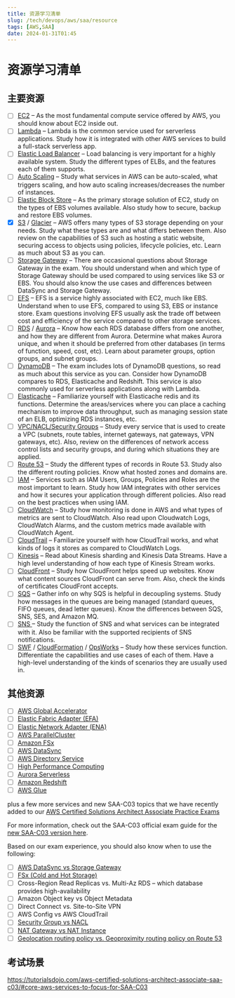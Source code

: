 ```yaml
---
title: 资源学习清单
slug: /tech/devops/aws/saa/resource
tags: [AWS,SAA]
date: 2024-01-31T01:45
---
```


# 资源学习清单

## 主要资源

- [ ] [EC2](https://tutorialsdojo.com/amazon-elastic-compute-cloud-amazon-ec2/) – As the most fundamental compute service offered by AWS, you should know about EC2 inside out.
- [ ] [Lambda](https://tutorialsdojo.com/aws-lambda/) – Lambda is the common service used for serverless applications. Study how it is integrated with other AWS services to build a full-stack serverless app.
- [ ] [Elastic Load Balancer](https://tutorialsdojo.com/aws-elastic-load-balancing-elb/) – Load balancing is very important for a highly available system. Study the different types of ELBs, and the features each of them supports.
- [ ] [Auto Scaling](https://tutorialsdojo.com/aws-auto-scaling/) – Study what services in AWS can be auto-scaled, what triggers scaling, and how auto scaling increases/decreases the number of instances.
- [ ] [Elastic Block Store](https://tutorialsdojo.com/amazon-ebs/) – As the primary storage solution of EC2, study on the types of EBS volumes available. Also study how to secure, backup and restore EBS volumes.
- [x] [S3](https://tutorialsdojo.com/amazon-s3/) / [Glacier](https://tutorialsdojo.com/amazon-glacier/) – AWS offers many types of S3 storage depending on your needs. Study what these types are and what differs between them. Also review on the capabilities of S3 such as hosting a static website, securing access to objects using policies, lifecycle policies, etc. Learn as much about S3 as you can.
- [ ] [Storage Gateway](https://tutorialsdojo.com/aws-storage-gateway/) – There are occasional questions about Storage Gateway in the exam. You should understand when and which type of Storage Gateway should be used compared to using services like S3 or EBS. You should also know the use cases and differences between DataSync and Storage Gateway.
- [ ] [EFS](https://tutorialsdojo.com/amazon-efs/) – EFS is a service highly associated with EC2, much like EBS. Understand when to use EFS, compared to using S3, EBS or instance store. Exam questions involving EFS usually ask the trade off between cost and efficiency of the service compared to other storage services.
- [ ] [RDS](https://tutorialsdojo.com/amazon-relational-database-service-amazon-rds/) / [Aurora](https://tutorialsdojo.com/amazon-aurora/) – Know how each RDS database differs from one another, and how they are different from Aurora. Determine what makes Aurora unique, and when it should be preferred from other databases (in terms of function, speed, cost, etc). Learn about parameter groups, option groups, and subnet groups.
- [ ] [DynamoDB](https://tutorialsdojo.com/amazon-dynamodb/) – The exam includes lots of DynamoDB questions, so read as much about this service as you can. Consider how DynamoDB compares to RDS, Elasticache and Redshift. This service is also commonly used for serverless applications along with Lambda.
- [ ] [Elasticache](https://tutorialsdojo.com/amazon-elasticache/) – Familiarize yourself with Elasticache redis and its functions. Determine the areas/services where you can place a caching mechanism to improve data throughput, such as managing session state of an ELB, optimizing RDS instances, etc.
- [ ] [VPC/NACL/Security Groups](https://tutorialsdojo.com/amazon-vpc/) – Study every service that is used to create a VPC (subnets, route tables, internet gateways, nat gateways, VPN gateways, etc). Also, review on the differences of network access control lists and security groups, and during which situations they are applied.
- [ ] [Route 53](https://tutorialsdojo.com/amazon-route-53/) – Study the different types of records in Route 53. Study also the different routing policies. Know what hosted zones and domains are.
- [ ] [IAM](https://tutorialsdojo.com/aws-identity-and-access-management-iam/) – Services such as IAM Users, Groups, Policies and Roles are the most important to learn. Study how IAM integrates with other services and how it secures your application through different policies. Also read on the best practices when using IAM.
- [ ] [CloudWatch](https://tutorialsdojo.com/amazon-cloudwatch/) – Study how monitoring is done in AWS and what types of metrics are sent to CloudWatch. Also read upon Cloudwatch Logs, CloudWatch Alarms, and the custom metrics made available with CloudWatch Agent.
- [ ] [CloudTrail](https://tutorialsdojo.com/aws-cloudtrail/) – Familiarize yourself with how CloudTrail works, and what kinds of logs it stores as compared to CloudWatch Logs.
- [ ] [Kinesis](https://tutorialsdojo.com/amazon-kinesis/) – Read about Kinesis sharding and Kinesis Data Streams. Have a high level understanding of how each type of Kinesis Stream works.
- [ ] [CloudFront](https://tutorialsdojo.com/amazon-cloudfront/) – Study how CloudFront helps speed up websites. Know what content sources CloudFront can serve from. Also, check the kinds of certificates CloudFront accepts.
- [ ] [SQS](https://tutorialsdojo.com/amazon-sqs/) – Gather info on why SQS is helpful in decoupling systems. Study how messages in the queues are being managed (standard queues, FIFO queues, dead letter queues). Know the differences between SQS, SNS, SES, and Amazon MQ.
- [ ] [SNS ](https://tutorialsdojo.com/amazon-sns/)– Study the function of SNS and what services can be integrated with it. Also be familiar with the supported recipients of SNS notifications.
- [ ] [SWF](https://tutorialsdojo.com/amazon-simple-workflow-amazon-swf/) / [CloudFormation](https://tutorialsdojo.com/aws-cloudformation/) / [OpsWorks](https://tutorialsdojo.com/aws-opsworks/) – Study how these services function. Differentiate the capabilities and use cases of each of them. Have a high-level understanding of the kinds of scenarios they are usually used in.

## 其他资源

- [ ] [AWS Global Accelerator](https://tutorialsdojo.com/aws-global-accelerator/)
- [ ] [Elastic Fabric Adapter (EFA)](https://tutorialsdojo.com/elastic-fabric-adapter-efa/)
- [ ] [Elastic Network Adapter (ENA)](https://docs.aws.amazon.com/AWSEC2/latest/UserGuide/enhanced-networking-ena.html)
- [ ] [AWS ParallelCluster](https://tutorialsdojo.com/aws-parallelcluster/)
- [ ] [Amazon FSx](https://tutorialsdojo.com/amazon-fsx/)
- [ ] [AWS DataSync](https://tutorialsdojo.com/aws-datasync/)
- [ ] [AWS Directory Service](https://aws.amazon.com/directoryservice/)
- [ ] [High Performance Computing](https://aws.amazon.com/hpc/)
- [ ] [Aurora Serverless](https://tutorialsdojo.com/aurora-serverless-tutorial-part-1/)
- [ ] [Amazon Redshift](https://tutorialsdojo.com/amazon-redshift/)
- [ ] [AWS Glue](https://tutorialsdojo.com/aws-glue/)

plus a few more services and new SAA-C03 topics that we have recently added to our [AWS Certified Solutions Architect Associate Practice Exams](https://portal.tutorialsdojo.com/courses/aws-certified-solutions-architect-associate-practice-exams/) 

For more information, check out the SAA-C03 official exam guide for the [new SAA-C03 version here](https://d1.awsstatic.com/training-and-certification/docs-sa-assoc/AWS-Certified-Solutions-Architect-Associate_Exam-Guide.pdf). 

Based on our exam experience, you should also know when to use the following:

- [ ] [AWS DataSync vs Storage Gateway](https://tutorialsdojo.com/aws-datasync-vs-storage-gateway/)
- [ ] [FSx (Cold and Hot Storage)](https://tutorialsdojo.com/amazon-fsx/)
- [ ] Cross-Region Read Replicas vs. Multi-Az RDS – which database provides high-availability
- [ ] Amazon Object key vs Object Metadata
- [ ] Direct Connect vs. Site-to-Site VPN
- [ ] AWS Config vs AWS CloudTrail
- [ ] [Security Group vs NACL](https://tutorialsdojo.com/security-group-vs-nacl/)
- [ ] [NAT Gateway vs NAT Instance](https://tutorialsdojo.com/amazon-vpc/)
- [ ] [Geolocation routing policy vs. Geoproximity routing policy on Route 53](https://tutorialsdojo.com/latency-routing-vs-geoproximity-routing-vs-geolocation-routing/)

## 考试场景

https://tutorialsdojo.com/aws-certified-solutions-architect-associate-saa-c03/#core-aws-services-to-focus-for-SAA-C03